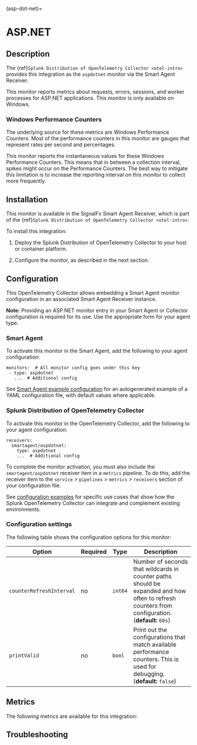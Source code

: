 (asp-dot-net)=

# ASP.NET

<meta name="description" content="Documentation on the aspdotnet monitor">


## Description

The {ref}`Splunk Distribution of OpenTelemetry Collector <otel-intro>` provides this integration as the `aspdotnet` monitor via the Smart Agent Receiver.

This monitor reports metrics about requests, errors, sessions, and worker processes for ASP.NET applications. This monitor is only available on Windows.

### Windows Performance Counters

The underlying source for these metrics are Windows Performance Counters. Most of the performance counters in this monitor are gauges that represent rates per second and percentages.

This monitor reports the instantaneous values for these Windows Performance Counters. This means that in between a collection interval, spikes might occur on the Performance Counters. The best way to mitigate this limitation is to increase the reporting interval on this monitor to collect more frequently.


## Installation

This monitor is available in the SignalFx Smart Agent Receiver, which is part of the {ref}`Splunk Distribution of OpenTelemetry Collector <otel-intro>`.

To install this integration:

1. Deploy the Splunk Distribution of OpenTelemetry Collector to your host or container platform.

2. Configure the monitor, as described in the next section.


## Configuration

This OpenTelemetry Collector allows embedding a Smart Agent monitor configuration in an associated Smart Agent Receiver instance.

**Note:** Providing an ASP.NET monitor entry in your Smart Agent or Collector configuration is required for its use. Use the appropriate form for your agent type.

### Smart Agent

To activate this monitor in the Smart Agent, add the following to your agent configuration:  

```
monitors:  # All monitor config goes under this key
 - type: aspdotnet
   ...  # Additional config
```

See <a href="https://docs.splunk.com/Observability/gdi/smart-agent/smart-agent-resources.html#configure-the-smart-agent" target="_blank">Smart Agent example configuration</a> for an autogenerated example of a YAML configuration file, with default values where applicable.

### Splunk Distribution of OpenTelemetry Collector

To activate this monitor in the OpenTelemetry Collector, add the following to your agent configuration:

```
receivers:
  smartagent/aspdotnet:
    type: aspdotnet
    ...  # Additional config
```

To complete the monitor activation, you must also include the `smartagent/aspdotnet` receiver item in a `metrics` pipeline. To do this, add the receiver item to the `service` > `pipelines` > `metrics` > `receivers` section of your configuration file.

See <a href="https://github.com/signalfx/splunk-otel-collector/tree/main/examples" target="_blank">configuration examples</a> for specific use cases that show how the Splunk OpenTelemetry Collector can integrate and complement existing environments.

### Configuration settings

The following table shows the configuration options for this monitor:

| Option | Required | Type | Description |
| --- | --- | --- | --- |
| `counterRefreshInterval` | no | `int64` | Number of seconds that wildcards in counter paths should be expanded and how often to refresh counters from configuration. (**default:** `60s`) |
| `printValid` | no | `bool` | Print out the configurations that match available performance counters. This is used for debugging. (**default:** `false`) |


## Metrics

The following metrics are available for this integration:

<div class="metrics-yaml" url="https://raw.githubusercontent.com/signalfx/signalfx-agent/main/pkg/monitors/dotnet/metadata.yaml"></div>

## Troubleshooting

```{include} /_includes/troubleshooting.md
```

